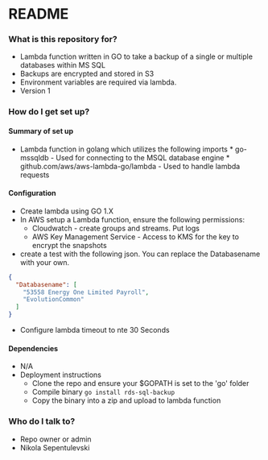 # README #

### What is this repository for? ###

* Lambda function written in GO to take a backup of a single or multiple databases within MS SQL
* Backups are encrypted and stored in S3
* Environment variables are required via lambda.
* Version 1

### How do I get set up? ###

#### Summary of set up ####
* Lambda function in golang which utilizes the following imports
      * go-mssqldb - Used for connecting to the MSQL database engine
      * github.com/aws/aws-lambda-go/lambda - Used to handle lambda requests
#### Configuration ####
* Create lambda using GO 1.X
* In AWS setup a Lambda function, ensure the following permissions:
    * Cloudwatch - create groups and streams. Put logs
    * AWS Key Management Service - Access to KMS for the key to encrypt the snapshots
* create a test with the following json. You can replace the Databasename with your own.
```json
{
  "Databasename": [
    "53558 Energy One Limited Payroll",
    "EvolutionCommon"
  ]
}
```
* Configure lambda timeout to nte 30 Seconds
#### Dependencies ####
* N/A
* Deployment instructions
  * Clone the repo and ensure your $GOPATH is set to the 'go' folder
  * Compile binary `go install rds-sql-backup`
  * Copy the binary into a zip and upload to lambda function

### Who do I talk to? ###

* Repo owner or admin
* Nikola Sepentulevski
